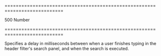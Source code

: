 ===========================================================================
<!--default-->500<!--/default-->
<!--type-->Number<!--/type-->
===========================================================================

<!--shortDescription-->
Specifies a delay in milliseconds between when a user finishes typing in the header filter's search panel, and when the search is executed.
<!--/shortDescription-->

<!--fullDescription-->

<!--/fullDescription-->
